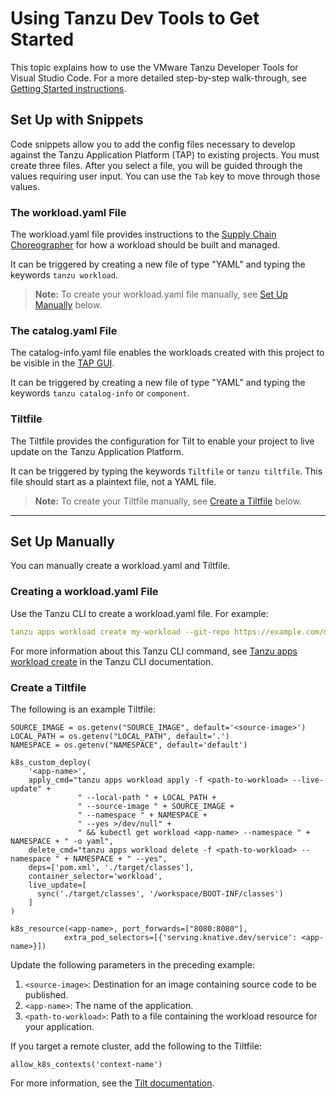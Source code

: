 # Using Tanzu Dev Tools to Get Started

This topic explains how to use the VMware Tanzu Developer Tools for Visual Studio Code.
For a more detailed step-by-step walk-through, see [Getting Started instructions](../getting-started.md).

## <a id="snippets"></a> Set Up with Snippets

Code snippets allow you to add the config files necessary to develop against the Tanzu Application Platform (TAP) to existing projects. You must create three files. After you select a file, you will be guided through the values requiring user input. You can use the `Tab` key to move through those values.

### <a id="snippets-workload"></a> The workload.yaml File

The workload.yaml file provides instructions to the [Supply Chain Choreographer](../scc/about.md) for how a workload should be built and managed.

It can be triggered by creating a new file of type "YAML" and typing the keywords `tanzu workload`.

> **Note:** To create your workload.yaml file manually, see [Set Up Manually](#create-workload) below.

### <a id="catalog-information"></a> The catalog.yaml File

The catalog-info.yaml file enables the workloads created with this project to be visible in the [TAP GUI](../tap-gui/about.md).

It can be triggered by creating a new file of type "YAML" and typing the keywords `tanzu catalog-info` or `component`.

### <a id="snippets-tiltfile"></a> Tiltfile

The Tiltfile provides the configuration for Tilt to enable your project to live update on the Tanzu Application Platform.

It can be triggered by typing the keywords `Tiltfile` or `tanzu tiltfile`. This file should start as a plaintext file, not a YAML file.

> **Note:** To create your Tiltfile manually, see [Create a Tiltfile](#create-tiltfile) below.

---

## <a id="set-up-manually"></a> Set Up Manually

You can manually create a workload.yaml and Tiltfile.

### <a id="create-workload"></a> Creating a workload.yaml File

Use the Tanzu CLI to create a workload.yaml file. For example:

```yaml
tanzu apps workload create my-workload --git-repo https://example.com/my-workload.git > workload.yaml
```

For more information about this Tanzu CLI command, see [Tanzu apps workload create](../cli-plugins/apps/command-reference/tanzu_apps_workload_create.md) in the Tanzu CLI documentation.

### <a id="create-tiltfile"></a> Create a Tiltfile

The following is an example Tiltfile:

```Tiltfile
SOURCE_IMAGE = os.getenv("SOURCE_IMAGE", default='<source-image>')
LOCAL_PATH = os.getenv("LOCAL_PATH", default='.')
NAMESPACE = os.getenv("NAMESPACE", default='default')

k8s_custom_deploy(
    '<app-name>',
    apply_cmd="tanzu apps workload apply -f <path-to-workload> --live-update" +
               " --local-path " + LOCAL_PATH +
               " --source-image " + SOURCE_IMAGE +
               " --namespace " + NAMESPACE +
               " --yes >/dev/null" +
               " && kubectl get workload <app-name> --namespace " + NAMESPACE + " -o yaml",
    delete_cmd="tanzu apps workload delete -f <path-to-workload> --namespace " + NAMESPACE + " --yes",
    deps=['pom.xml', './target/classes'],
    container_selector='workload',
    live_update=[
      sync('./target/classes', '/workspace/BOOT-INF/classes')
    ]
)

k8s_resource(<app-name>, port_forwards=["8080:8080"],
            extra_pod_selectors=[{'serving.knative.dev/service': <app-name>}])
```

Update the following parameters in the preceding example:

1. `<source-image>`: Destination for an image containing source code to be published.
2. `<app-name>`: The name of the application.
3. `<path-to-workload>`: Path to a file containing the workload resource for your application.

If you target a remote cluster, add the following to the Tiltfile:

```Tiltfile
allow_k8s_contexts('context-name')
```

For more information, see the [Tilt documentation](https://docs.tilt.dev/api.html#api.allow_k8s_contexts).
